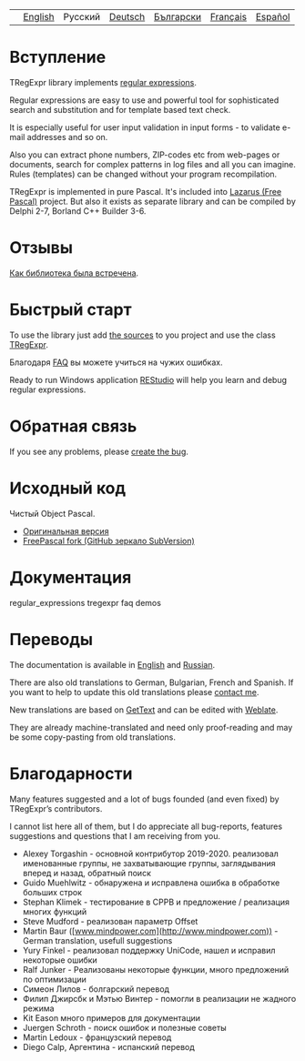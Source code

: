 |     |                                                                |         |                                                                |                                                                  |                                                                 |                                                                |
|-----|----------------------------------------------------------------|---------|----------------------------------------------------------------|------------------------------------------------------------------|-----------------------------------------------------------------|----------------------------------------------------------------|
|     | [English](https://regex.sorokin.engineer/en/latest/index.html) | Русский | [Deutsch](https://regex.sorokin.engineer/de/latest/index.html) | [Български](https://regex.sorokin.engineer/bg/latest/index.html) | [Français](https://regex.sorokin.engineer/fr/latest/index.html) | [Español](https://regex.sorokin.engineer/es/latest/index.html) |

# Вступление

TRegExpr library implements [regular
expressions](regular_expressions.html).

Regular expressions are easy to use and powerful tool for sophisticated
search and substitution and for template based text check.

It is especially useful for user input validation in input forms - to
validate e-mail addresses and so on.

Also you can extract phone numbers, ZIP-codes etc from web-pages or
documents, search for complex patterns in log files and all you can
imagine. Rules (templates) can be changed without your program
recompilation.

TRegExpr is implemented in pure Pascal. It's included into [Lazarus
(Free Pascal)](http://wiki.freepascal.org/Regexpr) project. But also it
exists as separate library and can be compiled by Delphi 2-7, Borland
C++ Builder 3-6.

# Отзывы

[Как библиотека была
встречена](https://sorokin.engineer/posts/en/regexpstudio_site_is_lunched.html).

# Быстрый старт

To use the library just add [the
sources](https://github.com/andgineer/TRegExpr/blob/master/src/regexpr.pas)
to you project and use the class [TRegExpr](tregexpr.html).

Благодаря [FAQ](faq.html) вы можете учиться на чужих ошибках.

Ready to run Windows application
[REStudio](https://github.com/andgineer/TRegExpr/releases/download/0.952b/restudio.zip)
will help you learn and debug regular expressions.

# Обратная связь

If you see any problems, please [create the
bug](https://github.com/andgineer/TRegExpr/issues).

# Исходный код

Чистый Object Pascal.

- [Оригинальная версия](https://github.com/andgineer/TRegExpr)
- [FreePascal fork (GitHub зеркало
  SubVersion)](https://github.com/graemeg/freepascal/blob/master/packages/regexpr/src/regexpr.pas)

# Документация

<div class="toctree" glob="" maxdepth="2">

regular_expressions tregexpr faq demos

</div>

# Переводы

The documentation is available in
[English](https://regex.sorokin.engineer/en/latest/index.html) and
[Russian](https://regexpr.sorokin.engineer/ru/latest/).

There are also old translations to German, Bulgarian, French and
Spanish. If you want to help to update this old translations please
[contact me](https://github.com/andgineer).

New translations are based on
[GetText](https://en.wikipedia.org/wiki/Gettext) and can be edited with
[Weblate](https://hosted.weblate.org/projects/tregexpr/).

They are already machine-translated and need only proof-reading and may
be some copy-pasting from old translations.

# Благодарности

Many features suggested and a lot of bugs founded (and even fixed) by
TRegExpr’s contributors.

I cannot list here all of them, but I do appreciate all bug-reports,
features suggestions and questions that I am receiving from you.

- Alexey Torgashin - основной контрибутор 2019-2020. реализовал
  именованные группы, не захватывающие группы, заглядывания вперед и
  назад, обратный поиск
- Guido Muehlwitz - обнаружена и исправлена ошибка в обработке больших
  строк
- Stephan Klimek - тестирование в CPPB и предложение / реализация многих
  функций
- Steve Mudford - реализован параметр Offset
- Martin Baur ([www.mindpower.com](http://www.mindpower.com)) -German
  translation, usefull suggestions
- Yury Finkel - реализовал поддержку UniCode, нашел и исправил некоторые
  ошибки
- Ralf Junker - Реализованы некоторые функции, много предложений по
  оптимизации
- Симеон Лилов - болгарский перевод
- Филип Джирсбк и Мэтью Винтер - помогли в реализации не жадного режима
- Kit Eason много примеров для документации
- Juergen Schroth - поиск ошибок и полезные советы
- Martin Ledoux - французский перевод
- Diego Calp, Аргентина - испанский перевод
